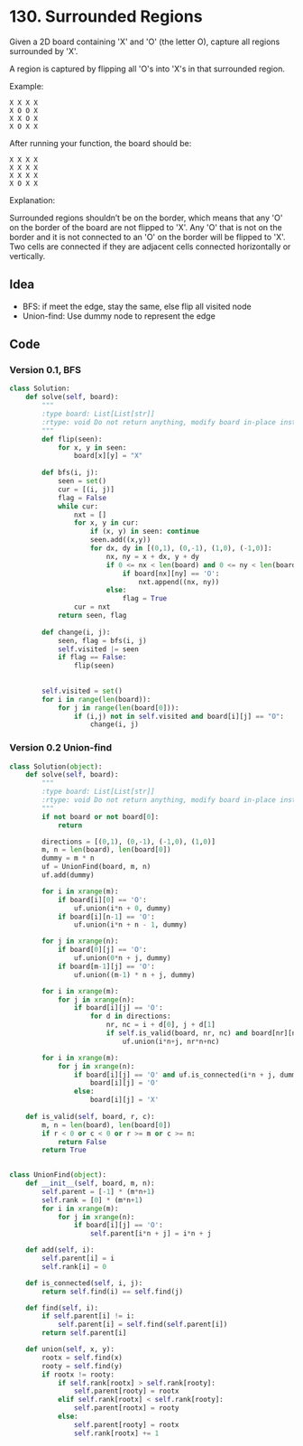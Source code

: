 # 130. Surrounded Regions


Given a 2D board containing 'X' and 'O' (the letter O), capture all regions surrounded by 'X'.

A region is captured by flipping all 'O's into 'X's in that surrounded region.

Example:

```
X X X X
X O O X
X X O X
X O X X
```

After running your function, the board should be:

```
X X X X
X X X X
X X X X
X O X X
```

Explanation:

Surrounded regions shouldn’t be on the border, which means that any 'O' on the border of the board are not flipped to 'X'. Any 'O' that is not on the border and it is not connected to an 'O' on the border will be flipped to 'X'. Two cells are connected if they are adjacent cells connected horizontally or vertically.


## Idea 

* BFS: if meet the edge, stay the same, else flip all visited node 
* Union-find: Use dummy node to represent the edge 

## Code 

### Version 0.1, BFS 

``` python 
class Solution:
    def solve(self, board):
        """
        :type board: List[List[str]]
        :rtype: void Do not return anything, modify board in-place instead.
        """
        def flip(seen):
            for x, y in seen:
                board[x][y] = "X"
        
        def bfs(i, j):
            seen = set() 
            cur = [(i, j)]
            flag = False
            while cur:
                nxt = []
                for x, y in cur:
                    if (x, y) in seen: continue 
                    seen.add((x,y))
                    for dx, dy in [(0,1), (0,-1), (1,0), (-1,0)]:
                        nx, ny = x + dx, y + dy
                        if 0 <= nx < len(board) and 0 <= ny < len(board[0]):
                            if board[nx][ny] == 'O':
                                nxt.append((nx, ny))
                        else:
                            flag = True 
                cur = nxt 
            return seen, flag 
            
        def change(i, j):
            seen, flag = bfs(i, j)
            self.visited |= seen
            if flag == False:
                flip(seen)
                
                
        self.visited = set()
        for i in range(len(board)):
            for j in range(len(board[0])):
                if (i,j) not in self.visited and board[i][j] == "O":
                    change(i, j)
```

### Version 0.2 Union-find

``` python
class Solution(object):
    def solve(self, board):
        """
        :type board: List[List[str]]
        :rtype: void Do not return anything, modify board in-place instead.
        """
        if not board or not board[0]:
            return

        directions = [(0,1), (0,-1), (-1,0), (1,0)]
        m, n = len(board), len(board[0])
        dummy = m * n
        uf = UnionFind(board, m, n)
        uf.add(dummy)

        for i in xrange(m):
            if board[i][0] == 'O':
                uf.union(i*n + 0, dummy)
            if board[i][n-1] == 'O':
                uf.union(i*n + n - 1, dummy)

        for j in xrange(n):
            if board[0][j] == 'O':
                uf.union(0*n + j, dummy)
            if board[m-1][j] == 'O':
                uf.union((m-1) * n + j, dummy)

        for i in xrange(m):
            for j in xrange(n):
                if board[i][j] == 'O':
                    for d in directions:
                        nr, nc = i + d[0], j + d[1]
                        if self.is_valid(board, nr, nc) and board[nr][nc] == 'O':
                            uf.union(i*n+j, nr*n+nc)

        for i in xrange(m):
            for j in xrange(n):
                if board[i][j] == 'O' and uf.is_connected(i*n + j, dummy):
                    board[i][j] = 'O'
                else:
                    board[i][j] = 'X'
        
    def is_valid(self, board, r, c):
        m, n = len(board), len(board[0])
        if r < 0 or c < 0 or r >= m or c >= n:
            return False
        return True

        
class UnionFind(object):
    def __init__(self, board, m, n):
        self.parent = [-1] * (m*n+1)
        self.rank = [0] * (m*n+1)
        for i in xrange(m):
            for j in xrange(n):
                if board[i][j] == 'O':
                    self.parent[i*n + j] = i*n + j

    def add(self, i):
        self.parent[i] = i
        self.rank[i] = 0

    def is_connected(self, i, j):
        return self.find(i) == self.find(j)

    def find(self, i):
        if self.parent[i] != i:
            self.parent[i] = self.find(self.parent[i])
        return self.parent[i]

    def union(self, x, y):
        rootx = self.find(x)
        rooty = self.find(y)
        if rootx != rooty:
            if self.rank[rootx] > self.rank[rooty]:
                self.parent[rooty] = rootx
            elif self.rank[rootx] < self.rank[rooty]:
                self.parent[rootx] = rooty
            else:
                self.parent[rooty] = rootx
                self.rank[rootx] += 1
```